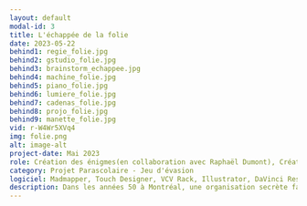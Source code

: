 ```yaml
---
layout: default
modal-id: 3
title: L'échappée de la folie
date: 2023-05-22
behind1: regie_folie.jpg
behind2: gstudio_folie.jpg
behind3: brainstorm_echappee.jpg
behind4: machine_folie.jpg
behind5: piano_folie.jpg
behind6: lumiere_folie.jpg
behind7: cadenas_folie.jpg
behind8: projo_folie.jpg
behind9: manette_folie.jpg
vid: r-W4Wr5XVq4
img: folie.png
alt: image-alt
project-date: Mai 2023
role: Création des énigmes(en collaboration avec Raphaël Dumont), Création vidéo, sonore, Colorisation de la salle, Design des feuilles et acétates, Aide sur le développement des énigmes. Travail uniquement sur la deuxième salle
category: Projet Parascolaire - Jeu d'évasion
logiciel: Madmapper, Touch Designer, VCV Rack, Illustrator, DaVinci Resolve
description: Dans les années 50 à Montréal, une organisation secrète fait des tests sur l'esprit de ses patients, sous le couvert d'une asile psychiatrique. Vous y avez été interné et vous devez maintenant travailler ensemble pour résoudre les énigmes, échapper aux obstacles et réussir à retrouver votre liberté, à la fois dans l'asile et dans votre propre esprit.
---
```

